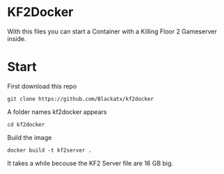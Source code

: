 # KF2Docker

With this files you can start a Container with a Killing Floor 2 Gameserver inside.

Start
=====

First download this repo

    git clone https://github.com/Blackatx/kf2docker
 
A folder names kf2docker appears

    cd kf2docker

Build the image

    docker build -t kf2server .

It takes a while becouse the KF2 Server file are 16 GB big.
